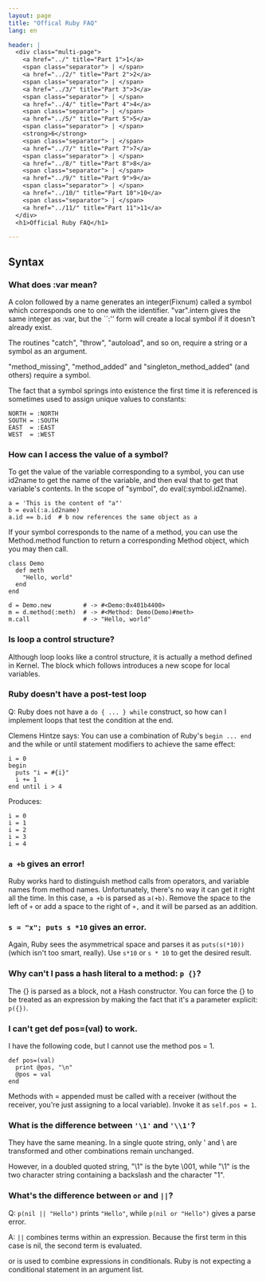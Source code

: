 ```yaml
---
layout: page
title: "Offical Ruby FAQ"
lang: en

header: |
  <div class="multi-page">
    <a href="../" title="Part 1">1</a>
    <span class="separator"> | </span>
    <a href="../2/" title="Part 2">2</a>
    <span class="separator"> | </span>
    <a href="../3/" title="Part 3">3</a>
    <span class="separator"> | </span>
    <a href="../4/" title="Part 4">4</a>
    <span class="separator"> | </span>
    <a href="../5/" title="Part 5">5</a>
    <span class="separator"> | </span>
    <strong>6</strong>
    <span class="separator"> | </span>
    <a href="../7/" title="Part 7">7</a>
    <span class="separator"> | </span>
    <a href="../8/" title="Part 8">8</a>
    <span class="separator"> | </span>
    <a href="../9/" title="Part 9">9</a>
    <span class="separator"> | </span>
    <a href="../10/" title="Part 10">10</a>
    <span class="separator"> | </span>
    <a href="../11/" title="Part 11">11</a>
  </div>
  <h1>Official Ruby FAQ</h1>

---
```


## Syntax

### What does :var mean?

A colon followed by a name generates an integer(Fixnum) called a symbol which corresponds one to one with the identifier. "var".intern gives the same integer as :var, but the ``:'' form will create a local symbol if it doesn't already exist.

The routines "catch", "throw", "autoload", and so on, require a string or a symbol as an argument.

"method_missing", "method_added" and "singleton_method_added" (and others) require a symbol.

The fact that a symbol springs into existence the first time it is referenced is sometimes used to assign unique values to constants:

    NORTH = :NORTH
    SOUTH = :SOUTH
    EAST  = :EAST
    WEST  = :WEST

### How can I access the value of a symbol?

To get the value of the variable corresponding to a symbol, you can use id2name to get the name of the variable, and then eval that to get that variable's contents. In the scope of "symbol", do eval(:symbol.id2name).

    a = 'This is the content of "a"'
    b = eval(:a.id2name)
    a.id == b.id  # b now references the same object as a

If your symbol corresponds to the name of a method, you can use the Method.method function to return a corresponding Method object, which you may then call.

    class Demo
      def meth
        "Hello, world"
      end
    end
    
    d = Demo.new         # -> #<Demo:0x401b4400>
    m = d.method(:meth)  # -> #<Method: Demo(Demo)#meth>
    m.call               # -> "Hello, world"

### Is loop a control structure?

Although loop looks like a control structure, it is actually a method defined in Kernel. The block which follows introduces a new scope for local variables.

### Ruby doesn't have a post-test loop

Q: Ruby does not have a `do { ... } while` construct, so how can I implement loops that test the condition at the end.

Clemens Hintze says: You can use a combination of Ruby's `begin ... end` and the while or until statement modifiers to achieve the same effect:

    i = 0
    begin
      puts "i = #{i}"
      i += 1
    end until i > 4

Produces:

    i = 0
    i = 1
    i = 2
    i = 3
    i = 4

### `a +b` gives an error!

Ruby works hard to distinguish method calls from operators, and variable names from method names. Unfortunately, there's no way it can get it right all the time. In this case, `a +b` is parsed as `a(+b)`. Remove the space to the left of `+` or add a space to the right of `+,` and it will be parsed as an addition.

### `s = "x"; puts s *10` gives an error.

Again, Ruby sees the asymmetrical space and parses it as `puts(s(*10))` (which isn't too smart, really). Use `s*10` or `s * 10` to get the desired result.

### Why can't I pass a hash literal to a method: `p {}`?

The {} is parsed as a block, not a Hash constructor. You can force the {} to be treated as an expression by making the fact that it's a parameter explicit: `p({})`.

### I can't get def pos=(val) to work.

I have the following code, but I cannot use the method pos = 1.

    def pos=(val)
      print @pos, "\n"
      @pos = val
    end

Methods with = appended must be called with a receiver (without the receiver, you're just assigning to a local variable). Invoke it as `self.pos = 1`.

### What is the difference between `'\1'` and `'\\1'`?

They have the same meaning. In a single quote string, only \' and \\ are transformed and other combinations remain unchanged.

However, in a doubled quoted string, "\1" is the byte \001, while "\\1" is the two character string containing a backslash and the character "1".

### What's the difference between `or` and `||`?

Q: `p(nil || "Hello")` prints `"Hello"`, while `p(nil or "Hello")` gives a parse error.

A: `||` combines terms within an expression. Because the first term in this case is nil, the second term is evaluated.

or is used to combine expressions in conditionals. Ruby is not expecting a conditional statement in an argument list.
